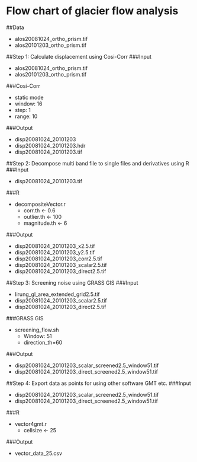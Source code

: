 Flow chart of glacier flow analysis
=======

##Data
* alos20081024_ortho_prism.tif
* alos20101203_ortho_prism.tif


##Step 1: Calculate displacement using Cosi-Corr
###Input
* alos20081024_ortho_prism.tif
* alos20101203_ortho_prism.tif

###Cosi-Corr
* static mode
* window: 16
* step: 1
* range: 10

###Output
* disp20081024_20101203
* disp20081024_20101203.hdr
* disp20081024_20101203.tif


##Step 2: Decompose multi band file to single files and derivatives using R
###Input
* disp20081024_20101203.tif

###R
* decompositeVector.r
    * corr.th <- 0.6
    * outlier.th <- 100
    * magnitude.th <- 6

###Output
* disp20081024_20101203_x2.5.tif
* disp20081024_20101203_y2.5.tif
* disp20081024_20101203_corr2.5.tif
* disp20081024_20101203_scalar2.5.tif
* disp20081024_20101203_direct2.5.tif


##Step 3: Screening noise using GRASS GIS
###Input
* lirung_gl_area_extended_grid2.5.tif
* disp20081024_20101203_scalar2.5.tif
* disp20081024_20101203_direct2.5.tif

###GRASS GIS
* screening_flow.sh
    * Window: 51
    * direction_th=60

###Output
* disp20081024_20101203_scalar_screened2.5_window51.tif
* disp20081024_20101203_direct_screened2.5_window51.tif


##Step 4: Export data as points for using other software GMT etc.
###Input
* disp20081024_20101203_scalar_screened2.5_window51.tif
* disp20081024_20101203_direct_screened2.5_window51.tif

###R
* vector4gmt.r
    * cellsize <- 25

###Output
* vector_data_25.csv
